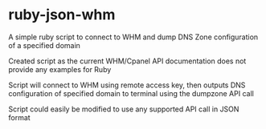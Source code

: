 # ruby-json-whm
A simple ruby script to connect to WHM and dump DNS Zone configuration of a specified domain

Created script as the current WHM/Cpanel API documentation does not provide any examples for Ruby

Script will connect to WHM using remote access key, then outputs DNS configuration of specified domain to terminal using the dumpzone API call

Script could easily be modified to use any supported API call in JSON format
